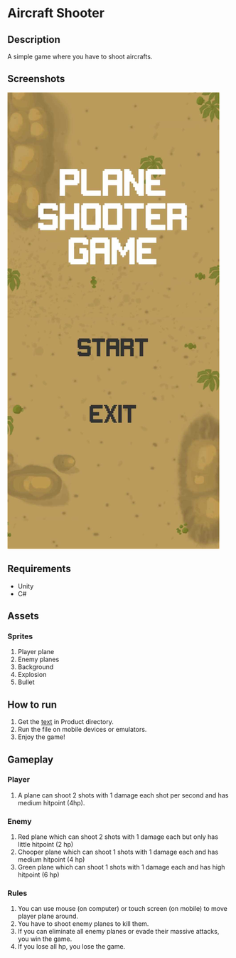 # Aircraft Shooter

## Description

A simple game where you have to shoot aircrafts.

## Screenshots

![screenshot](./mainmenu.jpg)

## Requirements

- Unity
- C#

## Assets

### Sprites

1. Player plane
2. Enemy planes
3. Background
4. Explosion
5. Bullet

## How to run

1. Get the [text](AircraftShooter.apk) in Product directory.
2. Run the file on mobile devices or emulators.
3. Enjoy the game!

## Gameplay

### Player

1. A plane can shoot 2 shots with 1 damage each shot per second and has medium hitpoint (4hp).

### Enemy

1. Red plane which can shoot 2 shots with 1 damage each but only has little hitpoint (2 hp)
2. Chooper plane which can shoot 1 shots with 1 damage each and has medium hitpoint (4 hp)
3. Green plane which can shoot 1 shots with 1 damage each and has high hitpoint (6 hp)

### Rules

1. You can use mouse (on computer) or touch screen (on mobile) to move player plane around.
2. You have to shoot enemy planes to kill them.
3. If you can eliminate all enemy planes or evade their massive attacks, you win the game.
4. If you lose all hp, you lose the game.
